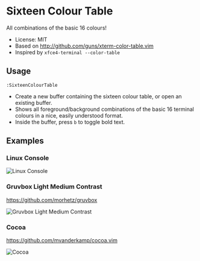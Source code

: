 # Sixteen Colour Table
All combinations of the basic 16 colours!

* License: MIT
* Based on <http://github.com/guns/xterm-color-table.vim>
* Inspired by `xfce4-terminal --color-table`

## Usage

`:SixteenColourTable`
* Create a new buffer containing the sixteen colour table, or open an
  existing buffer.
* Shows all foreground/background combinations of the basic 16 terminal
  colours in a nice, easily understood format.
* Inside the buffer, press `b` to toggle bold text.

## Examples

### Linux Console

![Linux Console](https://raw.githubusercontent.com/wiki/mvanderkamp/sixteen-colour-table/images/linux_console.png)

### Gruvbox Light Medium Contrast

https://github.com/morhetz/gruvbox

![Gruvbox Light Medium Contrast](https://raw.githubusercontent.com/wiki/mvanderkamp/sixteen-colour-table/images/gruvbox_light_medium.png)

### Cocoa

https://github.com/mvanderkamp/cocoa.vim

![Cocoa](https://raw.githubusercontent.com/wiki/mvanderkamp/sixteen-colour-table/images/cocoa.png)

